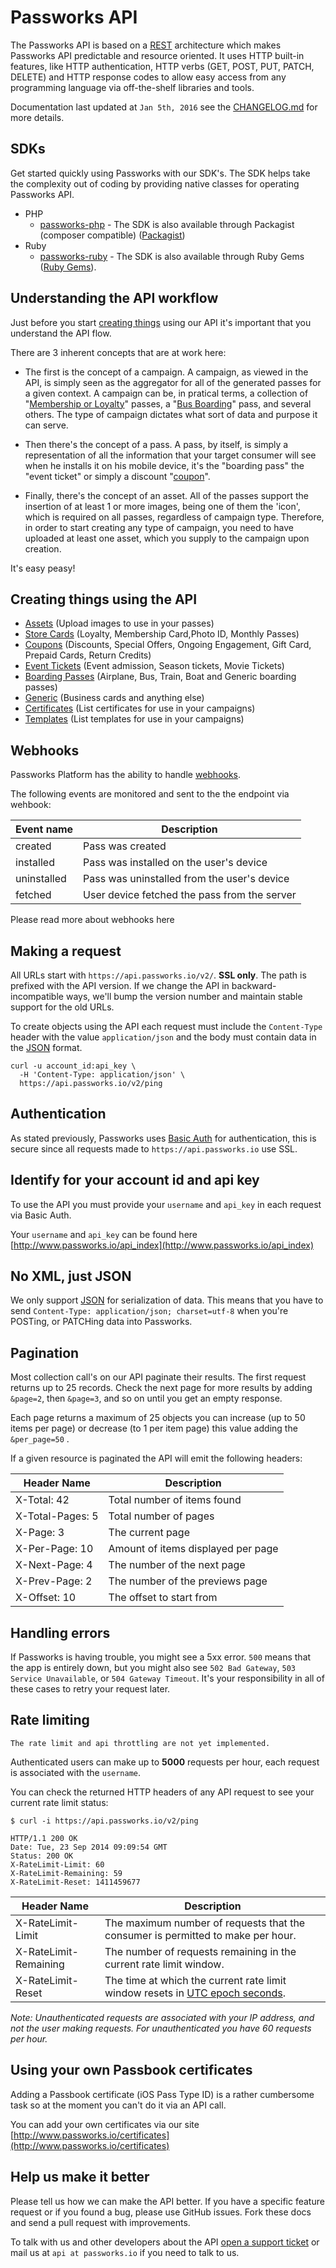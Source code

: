 Passworks API
====================

The Passworks API is based on a [REST](http://en.wikipedia.org/wiki/Representational_state_transfer) architecture which makes Passworks API predictable and resource oriented. It uses HTTP built-in features, like HTTP authentication, HTTP verbs (GET, POST, PUT, PATCH, DELETE) and HTTP response codes to allow easy access from any programming language via off-the-shelf libraries and tools.


Documentation last updated at `Jan 5th, 2016` see the [CHANGELOG.md](https://github.com/passworks/passworks-api/blob/master/v2/CHANGELOG.md) for more details.

SDKs
-------------

Get started quickly using Passworks with our SDK's. The SDK helps take the complexity out of coding by providing native classes for operating Passworks API.

* PHP
	* [passworks-php](https://github.com/passworks/passworks-php) - The SDK is also available through Packagist (composer compatible) ([Packagist](https://packagist.org/packages/passworks/passworks-php))
* Ruby
	* [passworks-ruby](https://github.com/passworks/passworks-ruby) - The SDK is also available through Ruby Gems ([Ruby Gems](https://github.com/passworks/passworks-ruby)).


Understanding the API workflow
--------------------

Just before you start [creating things](#creating-things-using-the-api) using our API it's important that you understand the API flow.

There are 3 inherent concepts that are at work here:

- The first is the concept of a campaign. A campaign, as viewed in the API, is simply seen as the aggregator for all of the generated passes for a given context.
A campaign can be, in pratical terms, a collection of "[Membership or Loyalty](https://github.com/passworks/passworks-api/blob/master/v2/sections/store_card.md)" passes, a "[Bus Boarding](https://github.com/passworks/passworks-api/blob/master/v2/sections/boarding_pass.md)" pass, and several others. The type of campaign dictates what sort of data and purpose it can serve.

- Then there's the concept of a pass. A pass, by itself, is simply a representation of all the information that your target consumer will see when he installs it on his mobile device, it's the "boarding pass" the "event ticket" or simply a discount "[coupon](https://github.com/passworks/passworks-api/blob/master/v2/sections/coupon.md)".

- Finally, there's the concept of an asset. All of the passes support the insertion of at least 1 or more images, being one of them the 'icon', which is required on all passes, regardless of campaign type. Therefore, in order to start creating any type of campaign, you need to have uploaded at least one asset, which you supply to the campaign upon creation.

It's easy peasy!


Creating things using the API
-----------------


* [Assets](https://github.com/passworks/passworks-api/blob/master/v2/sections/assets.md) (Upload images to use in your passes)
* [Store Cards](https://github.com/passworks/passworks-api/blob/master/v2/sections/store_card.md) (Loyalty, Membership Card,Photo ID, Monthly Passes)
* [Coupons](https://github.com/passworks/passworks-api/blob/master/v2/sections/coupon.md) (Discounts, Special Offers, Ongoing Engagement, Gift Card, Prepaid Cards, Return Credits)
* [Event Tickets](https://github.com/passworks/passworks-api/blob/master/v2/sections/event_ticket.md) (Event admission, Season tickets, Movie Tickets)
* [Boarding Passes](https://github.com/passworks/passworks-api/blob/master/v2/sections/boarding_pass.md) (Airplane, Bus, Train, Boat and Generic boarding passes)
* [Generic](https://github.com/passworks/passworks-api/blob/master/v2/sections/generic.md) (Business cards and anything else)
* [Certificates](https://github.com/passworks/passworks-api/blob/master/v2/sections/certificates.md) (List certificates for use in your campaigns)
* [Templates](https://github.com/passworks/passworks-api/blob/master/v2/sections/templates.md) (List templates for use in your campaigns)


Webhooks
-----------------

Passworks Platform has the ability to handle [webhooks](https://en.wikipedia.org/wiki/Webhook).

The following events are monitored and sent to the the endpoint via wehbook:

| Event name      | Description    |
|-------------|----------------|
| created     | Pass was created |
| installed   | Pass was installed on the user's device |
| uninstalled | Pass was uninstalled from the user's device |
| fetched     | User device fetched the pass from the server |

Please read more about webhooks here 

Making a request
----------------

All URLs start with `https://api.passworks.io/v2/`. **SSL only**. The path is prefixed with the API version. If we change the API in backward-incompatible ways, we'll bump the version number and maintain stable support for the old URLs.

To create objects using the API each request must include the `Content-Type` header with the value `application/json` and the body must contain data in the [JSON](http://en.wikipedia.org/wiki/JSON) format.

```shell
curl -u account_id:api_key \
  -H 'Content-Type: application/json' \
  https://api.passworks.io/v2/ping
```

Authentication
--------------

As stated previously, Passworks uses [Basic Auth](http://en.wikipedia.org/wiki/Basic_access_authentication) for authentication, this is secure since all requests made to `https://api.passworks.io` use SSL.


Identify for your account id and api key
-----------------

To use the API you must provide your `username` and `api_key` in each request via Basic Auth.

Your `username` and `api_key` can be found here [http://www.passworks.io/api_index](http://www.passworks.io/api_index)


No XML, just JSON
-----------------

We only support [JSON](http://en.wikipedia.org/wiki/JSON) for serialization of data. This means that you have to send `Content-Type: application/json; charset=utf-8` when you're POSTing, or PATCHing data into Passworks.


Pagination
----------

Most collection call's on our API paginate their results. The first request returns up to
25 records. Check the next page for more results by adding `&page=2`, then
`&page=3`, and so on until you get an empty response.

Each page returns a maximum of 25 objects you can increase (up to 50 items per page) or decrease (to 1 per item page) this value adding the `&per_page=50` .

If a given resource is paginated the API will emit the following headers:

| Header Name       | Description |
|----------------------|-------------|
| X-Total: 42       | Total number of items found |
| X-Total-Pages: 5    | Total number of pages |
| X-Page: 3         | The current page |
| X-Per-Page: 10    | Amount of items displayed per page |
| X-Next-Page: 4    | The number of the next page |
| X-Prev-Page: 2    | The number of the previews page |
| X-Offset: 10      | The offset to start from |


Handling errors
---------------

If Passworks is having trouble, you might see a 5xx error. `500` means that the app is entirely down, but you might also see `502 Bad Gateway`, `503 Service Unavailable`, or `504 Gateway Timeout`. It's your responsibility in all of these cases to retry your request later.


Rate limiting
-------------

```
The rate limit and api throttling are not yet implemented.
```

Authenticated users can make up to **5000** requests per hour, each request is associated with the `username`.

You can check the returned HTTP headers of any API request to see your current rate limit status:

```shell
$ curl -i https://api.passworks.io/v2/ping

HTTP/1.1 200 OK
Date: Tue, 23 Sep 2014 09:09:54 GMT
Status: 200 OK
X-RateLimit-Limit: 60
X-RateLimit-Remaining: 59
X-RateLimit-Reset: 1411459677
```

Header Name  | Description
------------- | -------------
X-RateLimit-Limit | The maximum number of requests that the consumer is permitted to make per hour.
X-RateLimit-Remaining | The number of requests remaining in the current rate limit window.
X-RateLimit-Reset | The time at which the current rate limit window resets in [UTC epoch seconds](http://en.wikipedia.org/wiki/Unix_time).

*Note: Unauthenticated requests are associated with your IP address, and not the user making requests. For unauthenticated you have 60 requests per hour.*

Using your own Passbook certificates
-------------
Adding a Passbook certificate (iOS Pass Type ID) is a rather cumbersome task so at the moment you can't do it via an API call.

You can add your own certificates via our site [http://www.passworks.io/certificates](http://www.passworks.io/certificates)



Help us make it better
----------------------

Please tell us how we can make the API better. If you have a specific feature request or if you found a bug, please use GitHub issues. Fork these docs and send a pull request with improvements.

To talk with us and other developers about the API [open a support ticket](https://github.com/passworks/passworks-api/issues) or mail us at `api at passworks.io` if you need to talk to us.
